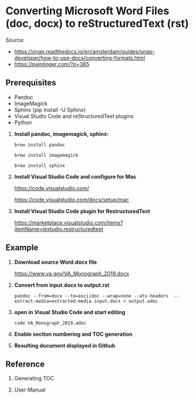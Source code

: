 # Converting Microsoft Word Files (doc, docx) to reStructuredText (rst)

Source: 
* https://onap.readthedocs.io/en/amsterdam/guides/onap-developer/how-to-use-docs/converting-formats.html
* https://peintinger.com/?p=365



## Prerequisites

* Pandoc 
* ImageMagick
* Sphinx (pip install -U Sphinx)
* Visual Studio Code and reStructuredText plugins
* Python


1. __Install pandoc, imagemagick, sphinx:__

   ``brew install pandoc``

   ``brew install imagemagick``

   ``brew install sphinx``

2. __Install Visual Studio Code and configure for Mac__

   https://code.visualstudio.com/

   https://code.visualstudio.com/docs/setup/mac

3. __Install Visual Studio Code plugin for RestructuredText__

    https://marketplace.visualstudio.com/items?itemName=lextudio.restructuredtext
   



## Example

1. __Download source Word.docx file__

    https://www.va.gov/VA_Monograph_2019.docx

2. __Convert from input.docx to output.rst__

    ``pandoc --from=docx --to=asciidoc --wrap=none --atx-headers  --extract-media=extracted-media input.docx > output.adoc``

3. __open  in Visual Studio Code and start editing__

    ``code VA_Monograph_2019.adoc``

4. __Enable section numbering and TOC generation__


5. __Resulting document displayed in Github__

    


## Reference

1. Generating TOC


2. User Manual

